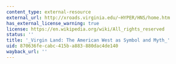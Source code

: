 ```yaml
---
content_type: external-resource
external_url: http://xroads.virginia.edu/~HYPER/HNS/home.htm
has_external_license_warning: true
license: https://en.wikipedia.org/wiki/All_rights_reserved
status: ''
title: '_Virgin Land: The American West as Symbol and Myth_'
uid: 870636fe-cabc-415b-a883-880dac4de140
wayback_url: ''
---
```

